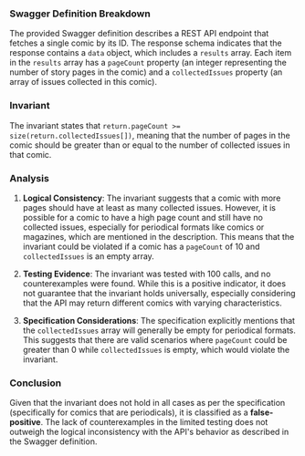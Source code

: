 ### Swagger Definition Breakdown
The provided Swagger definition describes a REST API endpoint that fetches a single comic by its ID. The response schema indicates that the response contains a `data` object, which includes a `results` array. Each item in the `results` array has a `pageCount` property (an integer representing the number of story pages in the comic) and a `collectedIssues` property (an array of issues collected in this comic).

### Invariant
The invariant states that `return.pageCount >= size(return.collectedIssues[])`, meaning that the number of pages in the comic should be greater than or equal to the number of collected issues in that comic.

### Analysis
1. **Logical Consistency**: The invariant suggests that a comic with more pages should have at least as many collected issues. However, it is possible for a comic to have a high page count and still have no collected issues, especially for periodical formats like comics or magazines, which are mentioned in the description. This means that the invariant could be violated if a comic has a `pageCount` of 10 and `collectedIssues` is an empty array.

2. **Testing Evidence**: The invariant was tested with 100 calls, and no counterexamples were found. While this is a positive indicator, it does not guarantee that the invariant holds universally, especially considering that the API may return different comics with varying characteristics.

3. **Specification Considerations**: The specification explicitly mentions that the `collectedIssues` array will generally be empty for periodical formats. This suggests that there are valid scenarios where `pageCount` could be greater than 0 while `collectedIssues` is empty, which would violate the invariant.

### Conclusion
Given that the invariant does not hold in all cases as per the specification (specifically for comics that are periodicals), it is classified as a **false-positive**. The lack of counterexamples in the limited testing does not outweigh the logical inconsistency with the API's behavior as described in the Swagger definition.
